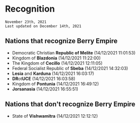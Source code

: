 # Recognition
`November 23th, 2021`<br>
`Last updated on December 14th, 2021`
<br>

## Nations that recognize Berry Empire
- Democratic Christian **Republic of Melite** (14/12/2021 11:01:53)
- Kingdom of **Blazdonia** (14/12/2021 11:22:00)
- The Kingdom of **Cecillo** (14/12/2021 12:11:05)
- Federal Socialist Republic of **Sbeba** (14/12/2021 14:32:03)
- **Lesia** and **Karduna** (14/12/2021 16:03:17)
- **DR**ot**UCE** (14/12/2021 16:03:58)
- Kingdom of **Pontunia** (14/12/2021 16:49:12)
- **Jorsanasia** (14/12/2021 16:55:51)

## Nations that don't recognize Berry Empire
- State of **Vishwamitra** (14/12/2021 12:12:12)
